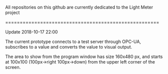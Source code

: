 All repositories on this github are currently dedicated to the Light Meter project

=====================================================

Update 2018-10-17 22:00

The current prototype connects to a test server through OPC-UA, subscribes to a value and converts the value to visual output.

The area to show from the program window has size 160x480 px, and starts at 100x100 (100px->right 100px->down) from the upper left corner of the screen.

